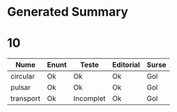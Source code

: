 # Generated Summary

# 10

| Nume | Enunt | Teste | Editorial | Surse |
| ---- | ----- | ----- | --------- | ----- |
| circular | Ok | Ok | Ok | Gol |
| pulsar | Ok | Ok | Ok | Gol |
| transport | Ok | Incomplet | Ok | Gol |
